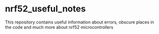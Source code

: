 # nrf52_useful_notes
This repository contains useful information about errors, obscure places in the code and much more about nrf52 microcontrollers
